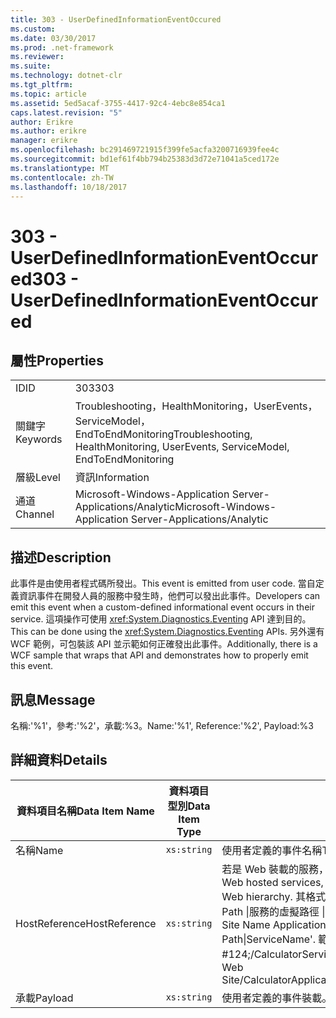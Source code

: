```yaml
---
title: 303 - UserDefinedInformationEventOccured
ms.custom: 
ms.date: 03/30/2017
ms.prod: .net-framework
ms.reviewer: 
ms.suite: 
ms.technology: dotnet-clr
ms.tgt_pltfrm: 
ms.topic: article
ms.assetid: 5ed5acaf-3755-4417-92c4-4ebc8e854ca1
caps.latest.revision: "5"
author: Erikre
ms.author: erikre
manager: erikre
ms.openlocfilehash: bc291469721915f399fe5acfa3200716939fee4c
ms.sourcegitcommit: bd1ef61f4bb794b25383d3d72e71041a5ced172e
ms.translationtype: MT
ms.contentlocale: zh-TW
ms.lasthandoff: 10/18/2017
---
```

# <a name="303---userdefinedinformationeventoccured"></a><span data-ttu-id="c1996-102">303 - UserDefinedInformationEventOccured</span><span class="sxs-lookup"><span data-stu-id="c1996-102">303 - UserDefinedInformationEventOccured</span></span>
## <a name="properties"></a><span data-ttu-id="c1996-103">屬性</span><span class="sxs-lookup"><span data-stu-id="c1996-103">Properties</span></span>  
  
|||  
|-|-|  
|<span data-ttu-id="c1996-104">ID</span><span class="sxs-lookup"><span data-stu-id="c1996-104">ID</span></span>|<span data-ttu-id="c1996-105">303</span><span class="sxs-lookup"><span data-stu-id="c1996-105">303</span></span>|  
|<span data-ttu-id="c1996-106">關鍵字</span><span class="sxs-lookup"><span data-stu-id="c1996-106">Keywords</span></span>|<span data-ttu-id="c1996-107">Troubleshooting，HealthMonitoring，UserEvents，ServiceModel，EndToEndMonitoring</span><span class="sxs-lookup"><span data-stu-id="c1996-107">Troubleshooting, HealthMonitoring, UserEvents, ServiceModel, EndToEndMonitoring</span></span>|  
|<span data-ttu-id="c1996-108">層級</span><span class="sxs-lookup"><span data-stu-id="c1996-108">Level</span></span>|<span data-ttu-id="c1996-109">資訊</span><span class="sxs-lookup"><span data-stu-id="c1996-109">Information</span></span>|  
|<span data-ttu-id="c1996-110">通道</span><span class="sxs-lookup"><span data-stu-id="c1996-110">Channel</span></span>|<span data-ttu-id="c1996-111">Microsoft-Windows-Application Server-Applications/Analytic</span><span class="sxs-lookup"><span data-stu-id="c1996-111">Microsoft-Windows-Application Server-Applications/Analytic</span></span>|  
  
## <a name="description"></a><span data-ttu-id="c1996-112">描述</span><span class="sxs-lookup"><span data-stu-id="c1996-112">Description</span></span>  
 <span data-ttu-id="c1996-113">此事件是由使用者程式碼所發出。</span><span class="sxs-lookup"><span data-stu-id="c1996-113">This event is emitted from user code.</span></span> <span data-ttu-id="c1996-114">當自定義資訊事件在開發人員的服務中發生時，他們可以發出此事件。</span><span class="sxs-lookup"><span data-stu-id="c1996-114">Developers can emit this event when a custom-defined informational event occurs in their service.</span></span> <span data-ttu-id="c1996-115">這項操作可使用 <xref:System.Diagnostics.Eventing> API 達到目的。</span><span class="sxs-lookup"><span data-stu-id="c1996-115">This can be done using the <xref:System.Diagnostics.Eventing> APIs.</span></span> <span data-ttu-id="c1996-116">另外還有 WCF 範例，可包裝該 API 並示範如何正確發出此事件。</span><span class="sxs-lookup"><span data-stu-id="c1996-116">Additionally, there is a WCF sample that wraps that API and demonstrates how to properly emit this event.</span></span>  
  
## <a name="message"></a><span data-ttu-id="c1996-117">訊息</span><span class="sxs-lookup"><span data-stu-id="c1996-117">Message</span></span>  
 <span data-ttu-id="c1996-118">名稱:'%1'，參考:'%2'，承載:%3。</span><span class="sxs-lookup"><span data-stu-id="c1996-118">Name:'%1', Reference:'%2', Payload:%3</span></span>  
  
## <a name="details"></a><span data-ttu-id="c1996-119">詳細資料</span><span class="sxs-lookup"><span data-stu-id="c1996-119">Details</span></span>  
  
|<span data-ttu-id="c1996-120">資料項目名稱</span><span class="sxs-lookup"><span data-stu-id="c1996-120">Data Item Name</span></span>|<span data-ttu-id="c1996-121">資料項目型別</span><span class="sxs-lookup"><span data-stu-id="c1996-121">Data Item Type</span></span>|<span data-ttu-id="c1996-122">描述</span><span class="sxs-lookup"><span data-stu-id="c1996-122">Description</span></span>|  
|--------------------|--------------------|-----------------|  
|<span data-ttu-id="c1996-123">名稱</span><span class="sxs-lookup"><span data-stu-id="c1996-123">Name</span></span>|`xs:string`|<span data-ttu-id="c1996-124">使用者定義的事件名稱</span><span class="sxs-lookup"><span data-stu-id="c1996-124">The user-defined name of the event</span></span>|  
|<span data-ttu-id="c1996-125">HostReference</span><span class="sxs-lookup"><span data-stu-id="c1996-125">HostReference</span></span>|`xs:string`|<span data-ttu-id="c1996-126">若是 Web 裝載的服務，此欄位會唯一識別 Web 階層架構中的服務。</span><span class="sxs-lookup"><span data-stu-id="c1996-126">For Web hosted services, this field uniquely identifies the service in the Web hierarchy.</span></span> <span data-ttu-id="c1996-127">其格式定義為 ' Web Site Name Application Virtual Path &#124;服務的虛擬路徑 &#124;ServiceName'。</span><span class="sxs-lookup"><span data-stu-id="c1996-127">Its format is defined as 'Web Site Name Application Virtual Path&#124;Service Virtual Path&#124;ServiceName'.</span></span> <span data-ttu-id="c1996-128">範例: ' Default Web Site/CalculatorApplication #124;/CalculatorService.svc &#124;CalculatorService'。</span><span class="sxs-lookup"><span data-stu-id="c1996-128">Example: 'Default Web Site/CalculatorApplication&#124;/CalculatorService.svc&#124;CalculatorService'.</span></span>|  
|<span data-ttu-id="c1996-129">承載</span><span class="sxs-lookup"><span data-stu-id="c1996-129">Payload</span></span>|`xs:string`|<span data-ttu-id="c1996-130">使用者定義的事件裝載。</span><span class="sxs-lookup"><span data-stu-id="c1996-130">The user-defined payload of the event.</span></span>|
